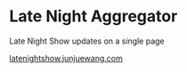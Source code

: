 Late Night Aggregator
========================

Late Night Show updates on a single page

[latenightshow.junjuewang.com](http://latenightshow.junjuewang.com)